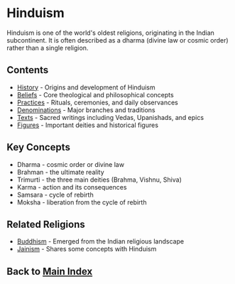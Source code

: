 # Hinduism

Hinduism is one of the world's oldest religions, originating in the Indian subcontinent. It is often described as a dharma (divine law or cosmic order) rather than a single religion.

## Contents

- [History](./history/README.md) - Origins and development of Hinduism
- [Beliefs](./beliefs/README.md) - Core theological and philosophical concepts
- [Practices](./practices/README.md) - Rituals, ceremonies, and daily observances
- [Denominations](./denominations/README.md) - Major branches and traditions
- [Texts](./texts/README.md) - Sacred writings including Vedas, Upanishads, and epics
- [Figures](./figures/README.md) - Important deities and historical figures

## Key Concepts

- Dharma - cosmic order or divine law
- Brahman - the ultimate reality
- Trimurti - the three main deities (Brahma, Vishnu, Shiva)
- Karma - action and its consequences
- Samsara - cycle of rebirth
- Moksha - liberation from the cycle of rebirth

## Related Religions

- [Buddhism](../buddhism/README.md) - Emerged from the Indian religious landscape
- [Jainism](../other_religions/jainism.md) - Shares some concepts with Hinduism

## Back to [Main Index](../README.md)
